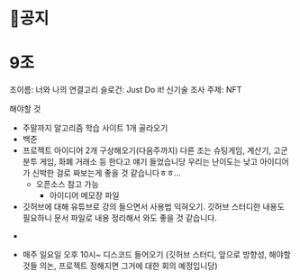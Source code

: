 # 📌공지

# 9조

조이름: 너와 나의 연결고리
슬로건: Just Do it!
신기술 조사 주제: NFT

해야할 것

- 주말까지 알고리즘 학습 사이트 1개 골라오기
- 백준
- 프로젝트 아이디어 2개 구상해오기(다음주까지)
다른 조는 슈팅게임, 계산기, 고군분투 게임, 화폐 거래소 등 한다고 얘기 들었습니당
우리는 난이도는 낮고 아이디어가 신박한 걸로 짜보는게 좋을 것 같습니다ㅎㅎ...
    - 오픈소스 참고 가능
        - 아이디어 메모장 파일
- 깃허브에 대해 유튜브로 강의 들으면서 사용법 익혀오기.
깃허브 스터디한 내용도 필요하니 문서 파일로 내용 정리해서 와도 좋을 것 같습니다.
*
- 매주 일요일 오후 10시~ 디스코드 들어오기
(깃허브 스터디, 앞으로 방향성, 해야할 것들 의논, 프로젝트 정해지면 그거에 대한 회의 예정입니당)
